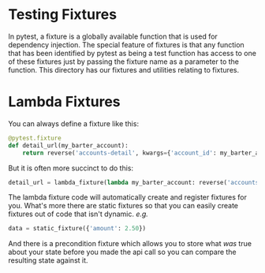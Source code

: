 # Testing Fixtures

In pytest, a fixture is a globally available function that is used for dependency injection. The special feature of fixtures is that any function that has been identified by pytest as being a test function has access to one of these fixtures just by passing the fixture name as a parameter to the function. This directory has our fixtures and utilities relating to fixtures.

# Lambda Fixtures

You can always define a fixture like this:

```python
@pytest.fixture
def detail_url(my_barter_account):
    return reverse('accounts-detail', kwargs={'account_id': my_barter_account.id})
```

But it is often more succinct to do this:

```python
detail_url = lambda_fixture(lambda my_barter_account: reverse('accounts-detail', kwargs-{my_barter_account.id}))
```

The lambda fixture code will automatically create and register fixtures for you. What's more there are static fixtures so that you can easily create fixtures out of code that isn't dynamic. _e.g._

```python
data = static_fixture({'amount': 2.50})
``` 

And there is a precondition fixture which allows you to store what _was_ true about your state before you made the api call so you can compare the resulting state against it.